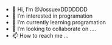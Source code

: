 - 👋 Hi, I’m @JossuexDDDDDDD
- 👀 I’m interested in programation
- 🌱 I’m currently learning programation
- 💞️ I’m looking to collaborate on ....
- 📫 How to reach me ...

<!---
JossuexDDDDDDD/JossuexDDDDDDD is a ✨ special ✨ repository because its `README.md` (this file) appears on your GitHub profile.
You can click the Preview link to take a look at your changes.
--->
